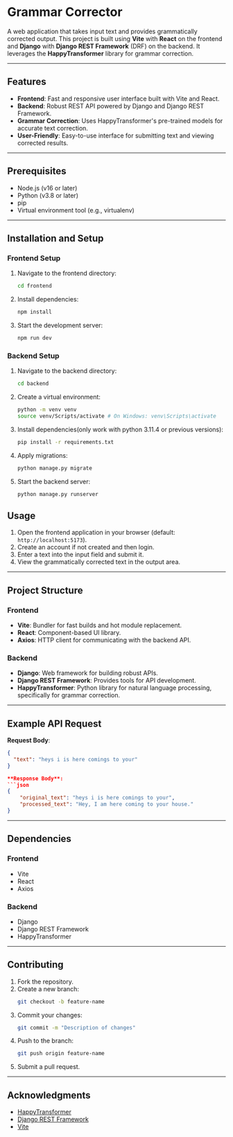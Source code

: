 # Grammar Corrector

A web application that takes input text and provides grammatically corrected output. This project is built using **Vite** with **React** on the frontend and **Django** with **Django REST Framework** (DRF) on the backend. It leverages the **HappyTransformer** library for grammar correction.

---

## Features

- **Frontend**: Fast and responsive user interface built with Vite and React.
- **Backend**: Robust REST API powered by Django and Django REST Framework.
- **Grammar Correction**: Uses HappyTransformer's pre-trained models for accurate text correction.
- **User-Friendly**: Easy-to-use interface for submitting text and viewing corrected results.

---

## Prerequisites

- Node.js (v16 or later)
- Python (v3.8 or later)
- pip
- Virtual environment tool (e.g., virtualenv)

---

## Installation and Setup

### Frontend Setup

1. Navigate to the frontend directory:
   ```bash
   cd frontend
   ```

2. Install dependencies:
   ```bash
   npm install
   ```

3. Start the development server:
   ```bash
   npm run dev
   ```

### Backend Setup

1. Navigate to the backend directory:
   ```bash
   cd backend
   ```

2. Create a virtual environment:
   ```bash
   python -m venv venv
   source venv/Scripts/activate # On Windows: venv\Scripts\activate
   ```

3. Install dependencies(only work with python 3.11.4 or previous versions):
   ```bash
   pip install -r requirements.txt
   ```

4. Apply migrations:
   ```bash
   python manage.py migrate
   ```

5. Start the backend server:
   ```bash
   python manage.py runserver
   ```

## Usage

1. Open the frontend application in your browser (default: `http://localhost:5173`).
2. Create an account if not created and then login.
3. Enter a text into the input field and submit it.
4. View the grammatically corrected text in the output area.

---

## Project Structure

### Frontend
- **Vite**: Bundler for fast builds and hot module replacement.
- **React**: Component-based UI library.
- **Axios**: HTTP client for communicating with the backend API.

### Backend
- **Django**: Web framework for building robust APIs.
- **Django REST Framework**: Provides tools for API development.
- **HappyTransformer**: Python library for natural language processing, specifically for grammar correction.

---

## Example API Request

**Request Body**:
```json
{
  "text": "heys i is here comings to your"
}

**Response Body**:
```json
{
    "original_text": "heys i is here comings to your",
    "processed_text": "Hey, I am here coming to your house."
}
```

---

## Dependencies

### Frontend
- Vite
- React
- Axios

### Backend
- Django
- Django REST Framework
- HappyTransformer

---

## Contributing

1. Fork the repository.
2. Create a new branch:
   ```bash
   git checkout -b feature-name
   ```
3. Commit your changes:
   ```bash
   git commit -m "Description of changes"
   ```
4. Push to the branch:
   ```bash
   git push origin feature-name
   ```
5. Submit a pull request.

---

## Acknowledgments

- [HappyTransformer](https://github.com/EricFillion/happy-transformer)
- [Django REST Framework](https://www.django-rest-framework.org/)
- [Vite](https://vitejs.dev/)

